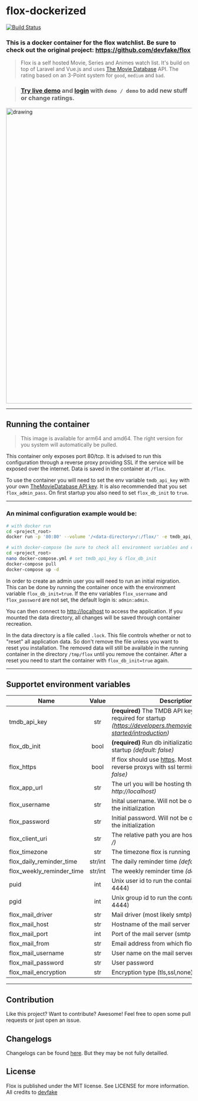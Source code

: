# flox-dockerized

[![Build Status](https://drone.44net.ch/api/badges/olofvndrhr/flox-dockerized/status.svg)](https://drone.44net.ch/olofvndrhr/flox-dockerized)

### This is a docker container for the flox watchlist. Be sure to check out the original project: https://github.com/devfake/flox

> Flox is a self hosted Movie, Series and Animes watch list. It's build on top of Laravel and Vue.js and uses [The Movie Database](https://www.themoviedb.org/) API.
> The rating based on an 3-Point system for `good`, `medium` and `bad`.

> ### [Try live demo](https://flox-demo.pyxl.dev) and [login](https://flox-demo.pyxl.dev/login) with `demo / demo` to add new stuff or change ratings.

<img src="https://raw.githubusercontent.com/devfake/flox/master/public/assets/screenshot.jpg" alt="drawing" width="800"/>

---

## Running the container

> This image is available for arm64 and amd64. The right version for you system will automatically be pulled.

This container only exposes port 80/tcp. It is advised to run this configuration through a reverse proxy providing SSL if the service will be exposed over the internet. Data
is saved in the container at `/flox`.

To use the container you will need to set the env variable `tmdb_api_key` with your own [TheMovieDatabase API key](https://developers.themoviedb.org/3/getting-started/introduction). It is also recommended that you set `flox_admin_pass`. On first startup you also need to set `flox_db_init` to `true`.

---

### An minimal configuration example would be:

```bash
# with docker run
cd <project_root>
docker run -p '80:80' --volume '/<data-directory>/:/flox/' -e tmdb_api_key=<key> -e flox_db_init=true --name flox olofvndrhr:flox-dockerized:latest
```

```bash
# with docker-compose (be sure to check all environment variables and change when neccesary)
cd <project_root>
nano docker-compose.yml # set tmdb_api_key & flox_db_init
docker-compose pull
docker-compose up -d
```

In order to create an admin user you will need to run an initial migration. This can be done by running the container once with the environment variable `flox_db_init=true`.
If the env variables `flox_username` and `flox_password` are not set, the default login is: `admin:admin`.

You can then connect to [http://localhost](http://localhost) to access the application.
If you mounted the data directory, all changes will be saved through container recreation.

In the data directory is a file called `.lock`. This file controls whether or not to "reset" all application data. So don't remove the file unless you want to reset you installation.
The removed data will still be available in the running container in the directory `/tmp/flox` until you remove the container. After a reset you need to start the container with `flox_db_init=true` again.

---

## Supportet environment variables

| Name                      |  Value  | Description                                                                                                                                    |
| ------------------------- | :-----: | ---------------------------------------------------------------------------------------------------------------------------------------------- |
| tmdb_api_key              |   str   | **(required)** The TMDB API key to use - required for startup _(https://developers.themoviedb.org/3/getting-started/introduction)_             |
| flox_db_init              |  bool   | **(required)** Run db initialization at container startup _(default: false)_                                                                   |
| flox_https                |  bool   | If flox should use [https](https://github.com/devfake/flox/issues/148). Mostly used for reverse proxys with ssl termination _(default: false)_ |
| flox_app_url              |   str   | The url you will be hosting the app on _(default: http://localhost)_                                                                           |
| flox_username             |   str   | Inital username. Will not be overwritten after the initialization                                                                              |
| flox_password             |   str   | Initial password. Will not be overwritten after the initialization                                                                             |
| flox_client_uri           |   str   | The relative path you are hosting on _(default: /)_                                                                                            |
| flox_timezone             |   str   | The timezone flox is running in _(default: UTC)_                                                                                               |
| flox_daily_reminder_time  | str/int | The daily reminder time _(default: 10:00)_                                                                                                     |
| flox_weekly_reminder_time | str/int | The weekly reminder time _(default: 20:00)_                                                                                                    |
| puid                      |   int   | Unix user id to run the container as (default 4444)                                                                                            |
| pgid                      |   int   | Unix group id to run the container as (default 4444)                                                                                           |
| flox_mail_driver          |   str   | Mail driver (most likely smtp)                                                                                                                 |
| flox_mail_host            |   str   | Hostname of the mail server                                                                                                                    |
| flox_mail_port            |   int   | Port of the mail server (smtp port)                                                                                                            |
| flox_mail_from            |   str   | Email address from which flox sends the mails                                                                                                  |
| flox_mail_username        |   str   | User name on the mail server                                                                                                                   |
| flox_mail_password        |   str   | User password                                                                                                                                  |
| flox_mail_encryption      |   str   | Encryption type (tls,ssl,none)                                                                                                                 |

---

## Contribution

Like this project? Want to contribute? Awesome! Feel free to open some pull requests or just open an issue.

## Changelogs

Changelogs can be found [here](https://github.com/olofvndrhr/flox-dockerized/blob/master/CHANGELOG.md). But they may be not fully detailled.

## License

Flox is published under the MIT license. See LICENSE for more information. All credits to [devfake](https://github.com/devfake/flox/releases)
